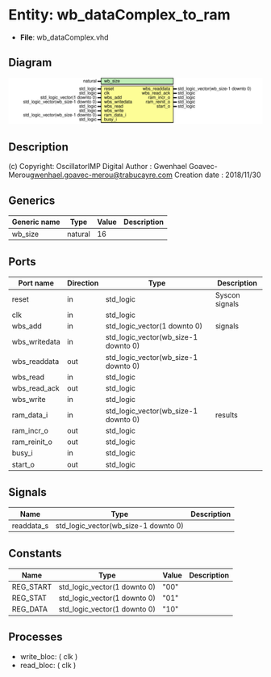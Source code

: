 # Entity: wb_dataComplex_to_ram

- **File**: wb_dataComplex.vhd
## Diagram

![Diagram](wb_dataComplex.svg "Diagram")
## Description

(c) Copyright: OscillatorIMP Digital
Author : Gwenhael Goavec-Merou<gwenhael.goavec-merou@trabucayre.com>
Creation date : 2018/11/30
## Generics

| Generic name | Type    | Value | Description |
| ------------ | ------- | ----- | ----------- |
| wb_size      | natural | 16    |             |
## Ports

| Port name     | Direction | Type                                 | Description    |
| ------------- | --------- | ------------------------------------ | -------------- |
| reset         | in        | std_logic                            | Syscon signals |
| clk           | in        | std_logic                            |                |
| wbs_add       | in        | std_logic_vector(1 downto 0)         | signals        |
| wbs_writedata | in        | std_logic_vector(wb_size-1 downto 0) |                |
| wbs_readdata  | out       | std_logic_vector(wb_size-1 downto 0) |                |
| wbs_read      | in        | std_logic                            |                |
| wbs_read_ack  | out       | std_logic                            |                |
| wbs_write     | in        | std_logic                            |                |
| ram_data_i    | in        | std_logic_vector(wb_size-1 downto 0) | results        |
| ram_incr_o    | out       | std_logic                            |                |
| ram_reinit_o  | out       | std_logic                            |                |
| busy_i        | in        | std_logic                            |                |
| start_o       | out       | std_logic                            |                |
## Signals

| Name       | Type                                 | Description |
| ---------- | ------------------------------------ | ----------- |
| readdata_s | std_logic_vector(wb_size-1 downto 0) |             |
## Constants

| Name      | Type                         | Value | Description |
| --------- | ---------------------------- | ----- | ----------- |
| REG_START | std_logic_vector(1 downto 0) |  "00" |             |
| REG_STAT  | std_logic_vector(1 downto 0) |  "01" |             |
| REG_DATA  | std_logic_vector(1 downto 0) |  "10" |             |
## Processes
- write_bloc: ( clk )
- read_bloc: ( clk )
